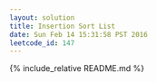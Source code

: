 ```yaml
---
layout: solution
title: Insertion Sort List
date: Sun Feb 14 15:31:58 PST 2016
leetcode_id: 147
---
```

{% include_relative README.md %}
